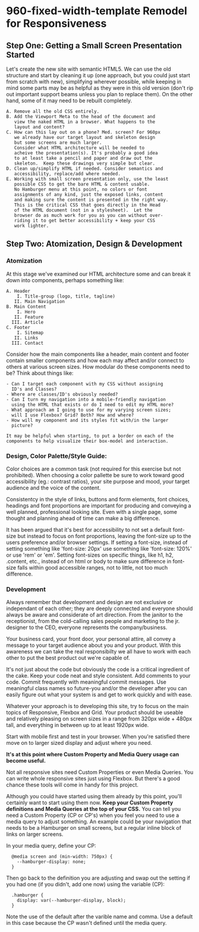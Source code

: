 # 960-fixed-width-template Remodel for Responsiveness
## Step One: Getting a Small Screen Presentation Started

  Let's create the new site with semantic HTML5.  We can use
  the old structure and start by cleaning it up (one approach,
  but you could just start from scratch with new), simplifying
  wherever possible, while keeping in mind some parts may be
  as helpful as they were in this old version (don't rip out
  important support beams unless you plan to replace them).
  On the other hand, some of it may need to be rebuilt
  completely.
  
    A. Remove all the old CSS entirely.
    B. Add the Viewport Meta to the head of the document and 
       view the naked HTML in a browser. What happens to the 
       layout and content?
    C. How can this lay out on a phone? Med. screen? For 960px
       we already have our target layout and skeleton design
       but some screens are much larger.
       Consider what HTML architecture will be needed to 
       acheive the presentation(s). It's probably a good idea
       to at least take a pencil and paper and draw out the 
       skeleton.  Keep these drawings very simple but clear.
    D. Clean up/simplify HTML if needed. Consider semantics and
       accessibility, replace/add where needed.
    E. Working with small screen presentation only, use the least
       possible CSS to get the bare HTML & content usable.
       No Hamburger menu at this point, no colors or font
       assignments of any kind, just the exposed links, content
       and making sure the content is presented in the right way.
       This is the critical CSS that goes directly in the Head
       of the HTML document (not in a stylesheet).  Let the
       browser do as much work for you as you can without over-
       riding it to get better accessibility + keep your CSS
       work lighter.
  
## Step Two: Atomization, Design & Development

  ### Atomization 

  At this stage we've examined our HTML architecture some and
  can break it down into components, perhaps something like:
    
    A. Header
        I. Title-group (logo, title, tagline) 
       II. Main Navigation
    B. Main Content
        I. Hero
       II. Feature
      III. Article
    C. Footer
        I. Sitemap
       II. Links
      III. Contact  
    
  Consider how the main components like a header, main content 
  and footer contain smaller components and how each may affect 
  and/or connect to others at various screen sizes. How modular
  do these components need to be? Think about things like:
    
    - Can I target each component with my CSS without assigning
      ID's and Classes? 
    - Where are classes/ID's obviously needed?
    - Can I turn my navigation into a mobile-friendly navigation
      using the HTML that exists or do I need to edit my HTML more?
    - What approach am I going to use for my varying screen sizes;
      will I use Flexbox? Grid? Both? How and where?
    - How will my component and its styles fit with/in the larger 
      picture?
    
    It may be helpful when starting, to put a border on each of the
    components to help visualize their box-model and interaction.

  ### Design, Color Palette/Style Guide:

  Color choices are a common task (not required for this exercise
  but not prohibited).  When choosing a color pallette be sure to
  work toward good accessibility (eg.: contrast ratios), your site
  purpose and mood, your target audience and the voice of the 
  content.

  Consistentcy in the style of links, buttons and form elements,
  font choices, headings and font proportions are important for 
  producing and conveying a well planned, professional looking
  site.  Even with a single page, some thought and planning ahead
  of time can make a big difference.

  It has been argued that it's best for accessibility to not set
  a default font-size but instead to focus on font proportions,
  leaving the font-size up to the users preference and/or browser
  settings.  If setting a font-size, instead of setting something
  like 'font-size: 20px' use something like 'font-size: 120%' or
  use 'rem' or 'em'.  Setting font-sizes on specific things, like
  h1, h2, .content, etc., instead of on html or body to make sure
  difference in font-size falls within good accessible ranges, not
  to little, not too much difference.

  ### Development

  Always remember that development and design are not exclusive or
  independant of each other; they are deeply connected and everyone
  should always be aware and considerate of art direction.  From
  the janitor to the receptionist, from the cold-calling sales
  people and marketing to the jr. designer to the CEO, everyone
  represents the company/business. 
  
  Your business card, your front door, your personal attire, all 
  convey a message to your target audience about you and your 
  product. With this awareness we can take the real responsibilty 
  we all have to work with each other to put the best product out 
  we're capable of. 
  
  It's not just about the code but obviously the code is a critical 
  ingredient of the cake. Keep your code neat and style consistent. 
  Add comments to your code. Commit frequently with meaningful 
  commit messages. Use meaningful class names so future-you and/or 
  the developer after you can easily figure out what your system is 
  and get to work quickly and with ease.

  Whatever your approach is to developing this site, try to focus
  on the main topics of Responsive, Flexbox and Grid. Your product
  should be useable and relatively pleasing on screen sizes in a 
  range from 320px wide + 480px tall, and everything in between up
  to at least 1920px wide.

  Start with mobile first and test in your browser.  When you're
  satisfied there move on to larger sized display and adjust where
  you need.

  **It's at this point where Custom Property and Media
  Query usage can become useful.**

  Not all responsive sites need Custom Properties or even Media
  Queries. You can write whole responsive sites just using Flexbox. 
  But there's a good chance these tools will come in handy for this 
  project.

  Although you could have started using them already by this point,
  you'll certainly want to start using them now. **Keep your Custom
  Property definitions and Media Queries at the top of your CSS.** 
  You can tell you need a Custom Property (CP or CP's) when you 
  feel you need to use a media query to adjust something.  An 
  example could be your navigation that needs to be a Hamburger on
  small screens, but a regular inline block of links on larger
  screens.

  In your media query, define your CP:

      @media screen and (min-width: 750px) {
        --hamburger-display: none;
      } 

  Then go back to the definition you are adjusting and swap out the
  setting if you had one (if you didn't, add one now) using the 
  variable (CP):

      .hamburger {
        display: var(--hamburger-display, block);
      }

  Note the use of the default after the varible name and comma. Use
  a default in this case because the CP wasn't defined until the
  media query.





